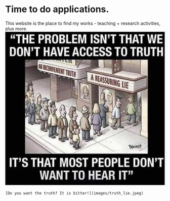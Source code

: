 # Time to do applications.
This website is the place to find my works - teaching + research activities, plus more.
![A fun image, added in the Markdown, on how we avoid the bare truth](images/truth_lie.jpeg)
```
[Do you want the truth? It is bitter!](images/truth_lie.jpeg)
```

